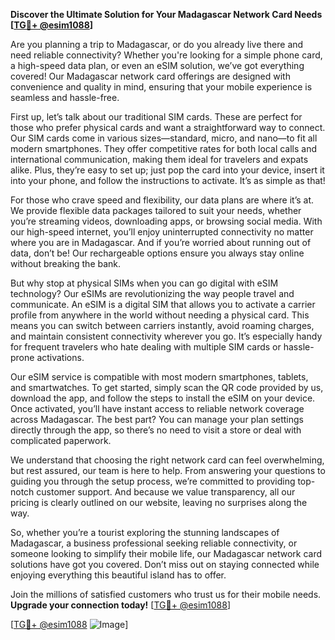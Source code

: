 **Discover the Ultimate Solution for Your Madagascar Network Card Needs [[TG💪+ @esim1088](https://t.me/s/esim1088)]**

Are you planning a trip to Madagascar, or do you already live there and need reliable connectivity? Whether you're looking for a simple phone card, a high-speed data plan, or even an eSIM solution, we’ve got everything covered! Our Madagascar network card offerings are designed with convenience and quality in mind, ensuring that your mobile experience is seamless and hassle-free.

First up, let’s talk about our traditional SIM cards. These are perfect for those who prefer physical cards and want a straightforward way to connect. Our SIM cards come in various sizes—standard, micro, and nano—to fit all modern smartphones. They offer competitive rates for both local calls and international communication, making them ideal for travelers and expats alike. Plus, they’re easy to set up; just pop the card into your device, insert it into your phone, and follow the instructions to activate. It’s as simple as that!

For those who crave speed and flexibility, our data plans are where it’s at. We provide flexible data packages tailored to suit your needs, whether you’re streaming videos, downloading apps, or browsing social media. With our high-speed internet, you’ll enjoy uninterrupted connectivity no matter where you are in Madagascar. And if you’re worried about running out of data, don’t be! Our rechargeable options ensure you always stay online without breaking the bank.

But why stop at physical SIMs when you can go digital with eSIM technology? Our eSIMs are revolutionizing the way people travel and communicate. An eSIM is a digital SIM that allows you to activate a carrier profile from anywhere in the world without needing a physical card. This means you can switch between carriers instantly, avoid roaming charges, and maintain consistent connectivity wherever you go. It’s especially handy for frequent travelers who hate dealing with multiple SIM cards or hassle-prone activations.

Our eSIM service is compatible with most modern smartphones, tablets, and smartwatches. To get started, simply scan the QR code provided by us, download the app, and follow the steps to install the eSIM on your device. Once activated, you’ll have instant access to reliable network coverage across Madagascar. The best part? You can manage your plan settings directly through the app, so there’s no need to visit a store or deal with complicated paperwork.

We understand that choosing the right network card can feel overwhelming, but rest assured, our team is here to help. From answering your questions to guiding you through the setup process, we’re committed to providing top-notch customer support. And because we value transparency, all our pricing is clearly outlined on our website, leaving no surprises along the way.

So, whether you’re a tourist exploring the stunning landscapes of Madagascar, a business professional seeking reliable connectivity, or someone looking to simplify their mobile life, our Madagascar network card solutions have got you covered. Don’t miss out on staying connected while enjoying everything this beautiful island has to offer.

Join the millions of satisfied customers who trust us for their mobile needs. **Upgrade your connection today!** [[TG💪+ @esim1088](https://t.me/s/esim1088)]

[[TG💪+ @esim1088](https://t.me/s/esim1088) ![Image](https://i.postimg.cc/Y0z9fWf4/image.png)]